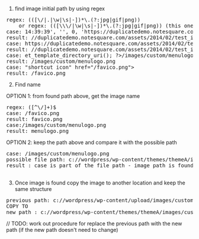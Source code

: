 1. find image initial path by using regex
<pre>regex: (([\/|.|\w|\s|-])*\.(?:jpg|gif|png))
    or regex: (([\\\/|\w|\s|-])*\.(?:jpg|gif|png)) (this one better)
case: 14:39:39', '', 0, 'https://duplicatedemo.notesquare.com/assets/2014/02/test_image_3.jpg', 0,
result: //duplicatedemo.notesquare.com/assets/2014/02/test_image_3.jpg
case: https://duplicatedemo.notesquare.com/assets/2014/02/test_image_3.jpg 
result: //duplicatedemo.notesquare.com/assets/2014/02/test_image_3.jpg
case: et_template_directory_uri(); ?>/images/custom/menulogo.png"
result: /images/custom/menulogo.png
case: "shortcut icon" href="<?php echo get_site_url(); ?>/favico.png">
result: /favico.png
</pre>
2. Find name

OPTION 1: from found path above, get the image name 
<pre>regex: ([^\/]+)$
case: /favico.png
result: favico.png
case:/images/custom/menulogo.png
result: menulogo.png
</pre>
OPTION 2: keep the path above and compare it with the possible path
<pre>
case: /images/custom/menulogo.png
possible file path: c://wordpress/wp-content/themes/themeA/images/custom/menulogo.png
result : case is part of the file path - image path is found

</pre>
3. Once image is found copy the image to another location and keep the same structure
<pre>previous path: c://wordpress/wp-content/upload/images/custom/menulogo.png
COPY TO
new path : c://wordpress/wp-content/themes/themeA/images/custom/menulogo.png
</pre>
// TODO: work out procedure for replace the previous path with the new path (if the new path doesn't need to change) 

